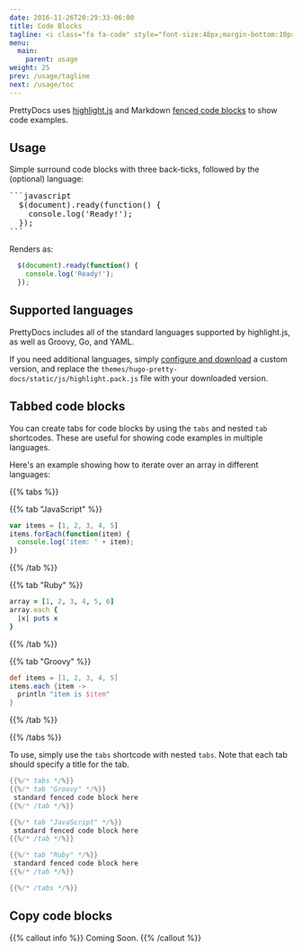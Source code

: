 ```yaml
---
date: 2016-11-26T20:29:33-06:00
title: Code Blocks
tagline: <i class="fa fa-code" style="font-size:48px;margin-bottom:10px;"></i><br/>Show, don't tell. PrettyDocs features beautiful code formatting and syntax highlighting.<br/>It also supports tabbed code blocks for showing tasks in different langauges.
menu:
  main:
    parent: usage
weight: 25
prev: /usage/tagline
next: /usage/toc
---
```


PrettyDocs uses [highlight.js](https://highlightjs.org/) and Markdown [fenced code blocks](https://help.github.com/articles/creating-and-highlighting-code-blocks/) to show code examples.

## Usage

Simple surround code blocks with three back-ticks, followed by the (optional) language:

<pre>
```javascript
  $(document).ready(function() {
    console.log('Ready!');
  });
```
</pre>

Renders as:

```javascript
  $(document).ready(function() {
    console.log('Ready!');
  });
```

## Supported languages

PrettyDocs includes all of the standard languages supported by highlight.js, as well as Groovy, Go, and YAML.

If you need additional languages, simply [configure and download](https://highlightjs.org/download/) a custom version, and replace the `themes/hugo-pretty-docs/static/js/highlight.pack.js` file with your downloaded version.

## Tabbed code blocks

You can create tabs for code blocks by using the ``tabs`` and nested `tab` shortcodes.
These are useful for showing code examples in multiple languages.

Here's an example showing how to iterate over an array in different languages:

{{% tabs %}}

{{% tab "JavaScript" %}}
```javascript
var items = [1, 2, 3, 4, 5]
items.forEach(function(item) {
  console.log('item: ' + item);
})
```
{{% /tab %}}

{{% tab "Ruby" %}}
```ruby
array = [1, 2, 3, 4, 5, 6]
array.each {
  |x| puts x
}
```  
{{% /tab %}}

{{% tab "Groovy" %}}
```groovy
def items = [1, 2, 3, 4, 5]
items.each {item ->
  println "item is $item"
}
```
{{% /tab %}}

{{% /tabs %}}

To use, simply use the `tabs` shortcode with nested `tabs`.
Note that each tab should specify a title for the tab.

```go
{{%/* tabs */%}}
{{%/* tab "Groovy" */%}}
 standard fenced code block here
{{%/* /tab */%}}

{{%/* tab "JavaScript" */%}}
 standard fenced code block here
{{%/* /tab */%}}

{{%/* tab "Ruby" */%}}
 standard fenced code block here
{{%/* /tab */%}}

{{%/* /tabs */%}}
```

## Copy code blocks

{{% callout info %}}
Coming Soon.
{{% /callout %}}
